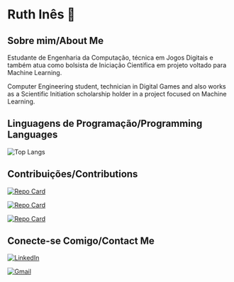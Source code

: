 # Ruth Inês 🌸

## Sobre mim/About Me

Estudante de Engenharia da Computação, técnica em Jogos Digitais e também atua como bolsista de Iniciação Científica em projeto voltado para Machine Learning.

Computer Engineering student, technician in Digital Games and also works as a Scientific Initiation scholarship holder in a project focused on Machine Learning.

## Linguagens de Programação/Programming Languages

![Top Langs](https://github-readme-stats-git-masterrstaa-rickstaa.vercel.app/api/top-langs/?username=ruthinees&bg_color=282a36&border_color=8d192b&title_color=ff6e96&text_color=f8f8f2)

## Contribuições/Contributions

[![Repo Card](https://github-readme-stats.vercel.app/api/pin/?username=souzala&repo=ura&bg_color=282a36&border_color=8d192b&show_icons=true&icon_color=79dafa&title_color=E94D5F&text_color=FFF)](https://github.com/souzala/ura)

[![Repo Card](https://github-readme-stats.vercel.app/api/pin/?username=ruthinees&repo=dio-lab-open-source&bg_color=282a36&border_color=8d192b&show_icons=true&icon_color=79dafa&title_color=E94D5F&text_color=FFF)](https://github.com/ruthinees/dio-lab-open-source)

[![Repo Card](https://github-readme-stats.vercel.app/api/pin/?username=prematuridade-results&repo=Prematury&bg_color=282a36&border_color=8d192b&show_icons=true&icon_color=79dafa&title_color=E94D5F&text_color=FFF)](https://github.com/prematuridade-results/Prematury)

## Conecte-se Comigo/Contact Me
[![LinkedIn](https://img.shields.io/badge/LinkedIn-0077B5?style=for-the-badge&logo=linkedin&logoColor=white)](https://www.linkedin.com/in/ruthinees/)

[![Gmail](https://img.shields.io/badge/Gmail-333333?style=for-the-badge&logo=gmail&logoColor=red)](mailto:ruthinees@gmail.com.br)
